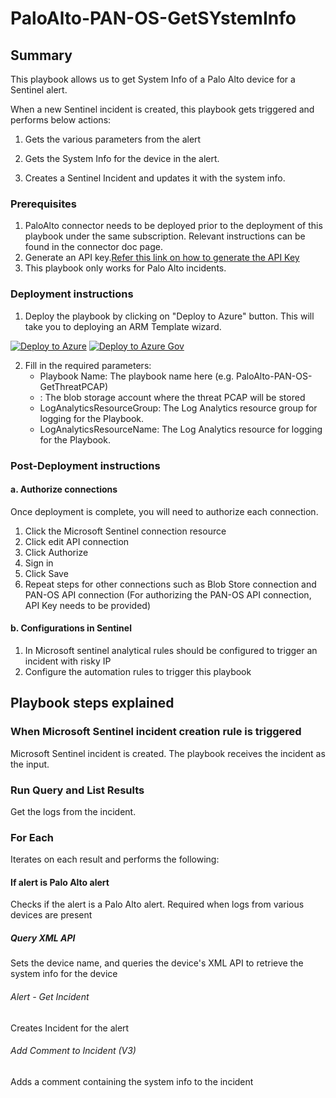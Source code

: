 # PaloAlto-PAN-OS-GetSYstemInfo

 ## Summary

This playbook allows us to get System Info of a Palo Alto device for a Sentinel alert. 

When a new Sentinel incident is created, this playbook gets triggered and performs below actions:

1. Gets the various parameters from the alert

2. Gets the System Info for the device in the alert.

3. Creates a Sentinel Incident and updates it with the system info.



### Prerequisites 
1. PaloAlto connector needs to be deployed prior to the deployment of this playbook under the same subscription. Relevant instructions can be found in the connector doc page.
2. Generate an API key.[Refer this link on how to generate the API Key](https://paloaltolactest.trafficmanager.net/restapi-doc/#tag/key-generation)
3. This playbook only works for Palo Alto incidents. 


### Deployment instructions 
1. Deploy the playbook by clicking on "Deploy to Azure" button. This will take you to deploying an ARM Template wizard.



[![Deploy to Azure](https://aka.ms/deploytoazurebutton)](https://portal.azure.com/#create/Microsoft.Template/uri/https%3A%2F%2Fraw.githubusercontent.com%2FAzure%2FAzure-Sentinel%2Fmaster%2FPlaybooks%2FPaloAlto-PAN-OS%2FPlaybooks%2FPaloAlto-PAN-OS-BlockIP%2Fazuredeploy.json)   [![Deploy to Azure Gov](https://aka.ms/deploytoazuregovbutton)](https://portal.azure.us/#create/Microsoft.Template/uri/https%3A%2F%2Fraw.githubusercontent.com%2FAzure%2FAzure-Sentinel%2Fmaster%2FPlaybooks%2FPaloAlto-PAN-OS%2FPlaybooks%2FPaloAlto-PAN-OS-BlockIP%2Fazuredeploy.json)


2. Fill in the required parameters:
    * Playbook Name: The playbook name here (e.g. PaloAlto-PAN-OS-GetThreatPCAP)
    * :  The blob storage account where the threat PCAP will be stored
    * LogAnalyticsResourceGroup: The Log Analytics resource group for logging for the Playbook.
    * LogAnalyticsResourceName: The Log Analytics resource for logging for the Playbook.

    

### Post-Deployment instructions 
#### a. Authorize connections
Once deployment is complete, you will need to authorize each connection.
1.	Click the Microsoft Sentinel connection resource
2.	Click edit API connection
3.	Click Authorize
4.	Sign in
5.	Click Save
6.	Repeat steps for other connections such as Blob Store connection and PAN-OS API connection (For authorizing the PAN-OS API connection, API Key needs to be provided)

#### b. Configurations in Sentinel
1. In Microsoft sentinel analytical rules should be configured to trigger an incident with risky IP
2. Configure the automation rules to trigger this playbook


## Playbook steps explained

### When Microsoft Sentinel incident creation rule is triggered

Microsoft Sentinel incident is created. The playbook receives the incident as the input.

### Run Query and List Results

Get the logs from the incident.


### For Each 

Iterates on each result and performs the following:

#### If alert is Palo Alto alert
Checks if the alert is a Palo Alto alert. Required when logs from various devices are present

##### Query XML API
Sets the device name, and queries the device's XML API to retrieve the system info for the device

###### Alert - Get Incident
Creates Incident for the alert

###### Add Comment to Incident (V3)
Adds a comment containing the system info to the incident 